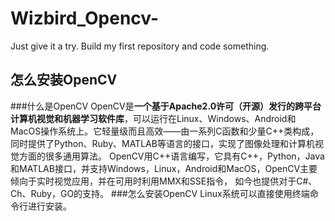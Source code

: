 # Wizbird_Opencv-
Just give it a try. Build my first repository and code something. 
## 怎么安装OpenCV
###什么是OpenCV
OpenCV是**一个基于Apache2.0许可（开源）发行的跨平台计算机视觉和机器学习软件库**，可以运行在Linux、Windows、Android和MacOS操作系统上。它轻量级而且高效——由一系列C函数和少量C++类构成，同时提供了Python、Ruby、MATLAB等语言的接口，实现了图像处理和计算机视觉方面的很多通用算法。
OpenCV用C++语言编写，它具有C++，Python，Java和MATLAB接口，并支持Windows，Linux，Android和MacOS，OpenCV主要倾向于实时视觉应用，并在可用时利用MMX和SSE指令， 如今也提供对于C#、Ch、Ruby，GO的支持。
###怎么安装OpenCV
Linux系统可以直接使用终端命令行进行安装。
